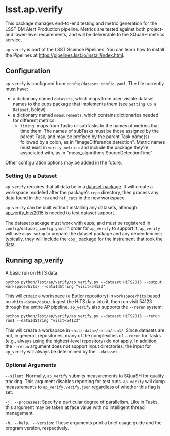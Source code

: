 # lsst.ap.verify

This package manages end-to-end testing and metric generation for the LSST DM Alert Production pipeline. Metrics are tested against both project- and lower-level requirements, and will be deliverable to the SQuaSH metrics service.

`ap_verify` is part of the LSST Science Pipelines. You can learn how to install the Pipelines at https://pipelines.lsst.io/install/index.html.

## Configuration

`ap_verify` is configured from `config/dataset_config.yaml`. The file currently must have:

* a dictionary named `datasets`, which maps from user-visible dataset names to the eups package that implements them (see `Setting Up a Dataset`, below)
* a dictionary named `measurements`, which contains dictionaries needed for different metrics:
    * `timing`: maps from Tasks or subTasks to the names of metrics that time them. The names of subTasks must be those assigned by the parent Task, and may be prefixed by the parent Task name(s) followed by a colon, as in "imageDifference:detection". Metric names must exist in `verify_metrics` and include the package they're associated with, as in "meas_algorithms.SourceDetectionTime".

Other configuration options may be added in the future.

### Setting Up a Dataset

`ap_verify` requires that all data be in a [dataset package](https://github.com/lsst-dm/ap_verify_dataset_template). It will create a workspace modeled after the package's `repo` directory, then process any data found in the `raw` and `ref_cats` in the new workspace.

`ap_verify` can be built without installing any datasets, although [ap_verify_hits2015](https://github.com/lsst/ap_verify_hits2015/) is needed to test dataset support.

The dataset package must work with eups, and must be registered in `config/dataset_config.yaml` in order for `ap_verify` to support it. `ap_verify` will use `eups setup` to prepare the dataset package and any dependencies; typically, they will include the `obs_` package for the instrument that took the data.

## Running ap_verify

A basic run on HiTS data:

    python python/lsst/ap/verify/ap_verify.py --dataset HiTS2015 --output workspace/hits/ --dataIdString "visit=54123"

This will create a workspace (a Butler repository) in `workspace/hits` based on `<hits-data>/data/`, ingest the HiTS data into it, then run visit 54123 through the entire AP pipeline. `ap_verify` also supports the `--rerun` system:

    python python/lsst/ap/verify/ap_verify.py --dataset HiTS2015 --rerun run1 --dataIdString "visit=54123"

This will create a workspace in `<hits-data>/rerun/run1/`. Since datasets are not, in general, repositories, many of the complexities of `--rerun` for Tasks (e.g., always using the highest-level repository) do not apply. In addition, the `--rerun` argument does not support input directories; the input for `ap_verify` will always be determined by the `--dataset`.

### Optional Arguments

`--silent`: Normally, `ap_verify` submits measurements to SQuaSH for quality tracking. This argument disables reporting for test runs. `ap_verify` will dump measurements to `ap_verify.verify.json` regardless of whether this flag is set.

`-j, --processes`: Specify a particular degree of parallelism. Like in Tasks, this argument may be taken at face value with no intelligent thread management.

`-h, --help, --version`: These arguments print a brief usage guide and the program version, respectively.
